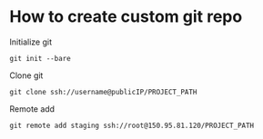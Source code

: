 # How to create custom git repo

Initialize git
```
git init --bare
```

Clone git
```
git clone ssh://username@publicIP/PROJECT_PATH
```

Remote add
```
git remote add staging ssh://root@150.95.81.120/PROJECT_PATH
```
